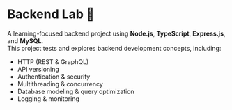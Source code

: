 # Backend Lab 🧪

A learning-focused backend project using **Node.js**, **TypeScript**, **Express.js**, and **MySQL**.  
This project tests and explores backend development concepts, including:

- HTTP (REST & GraphQL)
- API versioning
- Authentication & security
- Multithreading & concurrency
- Database modeling & query optimization
- Logging & monitoring